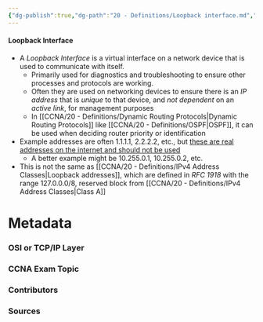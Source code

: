 ```yaml
---
{"dg-publish":true,"dg-path":"20 - Definitions/Loopback interface.md","permalink":"/20-definitions/loopback-interface/","tags":["defs_ccna"]}
---
```


#### Loopback Interface
- A *Loopback Interface* is a virtual interface on a network device that is used to communicate with itself.
	- Primarily used for diagnostics and troubleshooting to ensure other processes and protocols are working.
	- Often they are used on networking devices to ensure there is an *IP address* that is *unique* to that device, and *not dependent* on an *active link*, for management purposes
	- In [[CCNA/20 - Definitions/Dynamic Routing Protocols\|Dynamic Routing Protocols]] like [[CCNA/20 - Definitions/OSPF\|OSPF]], it can be used when deciding router priority or identification
- Example addresses are often 1.1.1.1, 2.2.2.2, etc., but [these are real addresses on the internet and should not be used](https://www.cloudflare.com/learning/dns/what-is-1.1.1.1/)
	- A better example might be 10.255.0.1, 10.255.0.2, etc.
- This is not the same as [[CCNA/20 - Definitions/IPv4 Address Classes\|Loopback addresses]], which are defined in *RFC 1918* with the range 127.0.0.0/8, reserved block from [[CCNA/20 - Definitions/IPv4 Address Classes\|Class A]]


# Metadata
### OSI or TCP/IP Layer

### CCNA Exam Topic

### Contributors

### Sources
